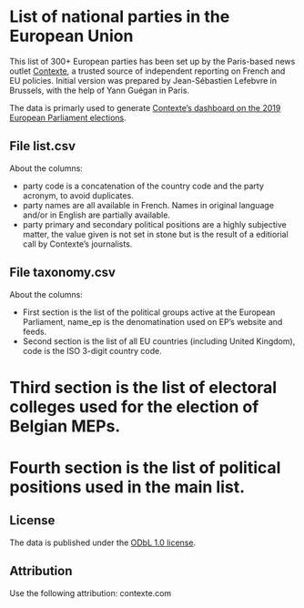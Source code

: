 # List of national parties in the European Union

This list of 300+ European parties has been set up by the Paris-based news outlet [Contexte](http://www.contexte.com), a trusted source of independent reporting on French and EU policies. Initial version was prepared by Jean-Sébastien Lefebvre in Brussels, with the help of Yann Guégan in Paris.	

The data is primarly used to generate [Contexte’s dashboard on the 2019 European Parliament elections](https://www.contexte.com/article/pouvoirs/elections-europeennes-le-tableau-de-bord-de-contexte_93297.html).	

## File list.csv

About the columns:
* party code is a concatenation of the country code and the party acronym, to avoid duplicates.
* party names are all available in French. Names in original language and/or in English are partially available.
* party primary and secondary political positions are a highly subjective matter, the value given is not set in stone but is the result of a editiorial call by Contexte’s journalists.

## File taxonomy.csv

About the columns:
* First section is the list of the political groups active at the European Parliament, name_ep is the denomatination used on EP’s website and feeds.
* Second section is the list of all EU countries (including United Kingdom), code is the ISO 3-digit country code.
# Third section is the list of electoral colleges used for the election of Belgian MEPs.
# Fourth section is the list of political positions used in the main list.	

## License

The data is published under the [ODbL 1.0 license](https://opendatacommons.org/licenses/odbl/summary/index.html). 

## Attribution

Use the following attribution: contexte.com
